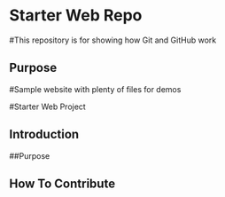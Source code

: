 # Starter Web Repo

#This repository is for showing how Git and GitHub work

## Purpose

#Sample website with plenty of files for demos

#Starter Web Project

## Introduction

##Purpose

## How To Contribute
